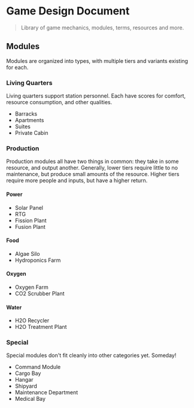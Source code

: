 # Game Design Document
> Library of game mechanics, modules, terms, resources and more.

## Modules
Modules are organized into types, with multiple tiers and variants existing for each.

### Living Quarters
Living quarters support station personnel.  Each have scores for comfort, resource consumption, and other qualities.
* Barracks
* Apartments
* Suites
* Private Cabin

### Production
Production modules all have two things in common: they take in some resource, and output another.  Generally, lower tiers require little to no maintenance, but produce small amounts of the resource.  Higher tiers require more people and inputs, but have a higher return.

#### Power
* Solar Panel
* RTG
* Fission Plant
* Fusion Plant

#### Food
* Algae Silo
* Hydroponics Farm

#### Oxygen
* Oxygen Farm
* CO2 Scrubber Plant

#### Water
* H2O Recycler
* H2O Treatment Plant

### Special
Special modules don't fit cleanly into other categories yet.  Someday!
* Command Module
* Cargo Bay
* Hangar
* Shipyard
* Maintenance Department
* Medical Bay
